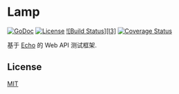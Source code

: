 # Lamp

[![GoDoc][I1]][L1] [![License][I2]][L2] [![Build Status][I3]][L3] [![Coverage Status][I4]][L4]

[I1]: http://img.shields.io/badge/go-documentation-blue.svg?style=flat-square
[L1]: http://godoc.org/github.com/yulefox/lamp
[I2]: http://img.shields.io/badge/license-MIT-blue.svg?style=flat-square
[L2]: LICENSE
[L3]: https://travis-ci.org/yulefox/lamp
[I4]: http://img.shields.io/coveralls/yulefox/lamp.svg?style=flat-square
[L4]: https://coveralls.io/r/yulefox/lamp

基于 [Echo](https://github.com/yulefox/lamp) 的 Web API 测试框架.

## License

[MIT](LICENSE)
